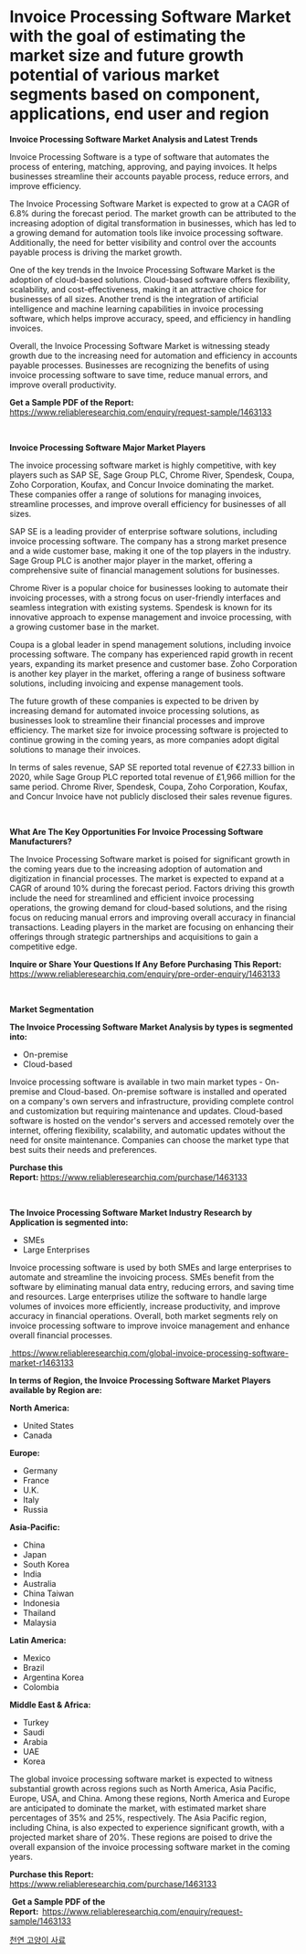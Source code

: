 <p><h1>Invoice Processing Software Market with the goal of estimating the market size and future growth potential of various market segments based on component, applications, end user and region</h1></p><p><strong>Invoice Processing Software Market Analysis and Latest Trends</strong></p>
<p><p>Invoice Processing Software is a type of software that automates the process of entering, matching, approving, and paying invoices. It helps businesses streamline their accounts payable process, reduce errors, and improve efficiency.</p><p>The Invoice Processing Software Market is expected to grow at a CAGR of 6.8% during the forecast period. The market growth can be attributed to the increasing adoption of digital transformation in businesses, which has led to a growing demand for automation tools like invoice processing software. Additionally, the need for better visibility and control over the accounts payable process is driving the market growth.</p><p>One of the key trends in the Invoice Processing Software Market is the adoption of cloud-based solutions. Cloud-based software offers flexibility, scalability, and cost-effectiveness, making it an attractive choice for businesses of all sizes. Another trend is the integration of artificial intelligence and machine learning capabilities in invoice processing software, which helps improve accuracy, speed, and efficiency in handling invoices.</p><p>Overall, the Invoice Processing Software Market is witnessing steady growth due to the increasing need for automation and efficiency in accounts payable processes. Businesses are recognizing the benefits of using invoice processing software to save time, reduce manual errors, and improve overall productivity.</p></p>
<p><strong>Get a Sample PDF of the Report:&nbsp;</strong> <a href="https://www.reliableresearchiq.com/enquiry/request-sample/1463133">https://www.reliableresearchiq.com/enquiry/request-sample/1463133</a></p>
<p>&nbsp;</p>
<p><strong>Invoice Processing Software Major Market Players</strong></p>
<p><p>The invoice processing software market is highly competitive, with key players such as SAP SE, Sage Group PLC, Chrome River, Spendesk, Coupa, Zoho Corporation, Koufax, and Concur Invoice dominating the market. These companies offer a range of solutions for managing invoices, streamline processes, and improve overall efficiency for businesses of all sizes.</p><p>SAP SE is a leading provider of enterprise software solutions, including invoice processing software. The company has a strong market presence and a wide customer base, making it one of the top players in the industry. Sage Group PLC is another major player in the market, offering a comprehensive suite of financial management solutions for businesses.</p><p>Chrome River is a popular choice for businesses looking to automate their invoicing processes, with a strong focus on user-friendly interfaces and seamless integration with existing systems. Spendesk is known for its innovative approach to expense management and invoice processing, with a growing customer base in the market.</p><p>Coupa is a global leader in spend management solutions, including invoice processing software. The company has experienced rapid growth in recent years, expanding its market presence and customer base. Zoho Corporation is another key player in the market, offering a range of business software solutions, including invoicing and expense management tools.</p><p>The future growth of these companies is expected to be driven by increasing demand for automated invoice processing solutions, as businesses look to streamline their financial processes and improve efficiency. The market size for invoice processing software is projected to continue growing in the coming years, as more companies adopt digital solutions to manage their invoices.</p><p>In terms of sales revenue, SAP SE reported total revenue of €27.33 billion in 2020, while Sage Group PLC reported total revenue of £1,966 million for the same period. Chrome River, Spendesk, Coupa, Zoho Corporation, Koufax, and Concur Invoice have not publicly disclosed their sales revenue figures.</p></p>
<p>&nbsp;</p>
<p><strong>What Are The Key Opportunities For Invoice Processing Software Manufacturers?</strong></p>
<p><p>The Invoice Processing Software market is poised for significant growth in the coming years due to the increasing adoption of automation and digitization in financial processes. The market is expected to expand at a CAGR of around 10% during the forecast period. Factors driving this growth include the need for streamlined and efficient invoice processing operations, the growing demand for cloud-based solutions, and the rising focus on reducing manual errors and improving overall accuracy in financial transactions. Leading players in the market are focusing on enhancing their offerings through strategic partnerships and acquisitions to gain a competitive edge.</p></p>
<p><strong>Inquire or Share Your Questions If Any Before Purchasing This Report:</strong> <a href="https://www.reliableresearchiq.com/enquiry/pre-order-enquiry/1463133">https://www.reliableresearchiq.com/enquiry/pre-order-enquiry/1463133</a></p>
<p>&nbsp;</p>
<p><strong>Market Segmentation</strong></p>
<p><strong>The Invoice Processing Software Market Analysis by types is segmented into:</strong></p>
<p><ul><li>On-premise</li><li>Cloud-based</li></ul></p>
<p><p>Invoice processing software is available in two main market types - On-premise and Cloud-based. On-premise software is installed and operated on a company's own servers and infrastructure, providing complete control and customization but requiring maintenance and updates. Cloud-based software is hosted on the vendor's servers and accessed remotely over the internet, offering flexibility, scalability, and automatic updates without the need for onsite maintenance. Companies can choose the market type that best suits their needs and preferences.</p></p>
<p><strong>Purchase this Report:&nbsp;</strong><a href="https://www.reliableresearchiq.com/purchase/1463133">https://www.reliableresearchiq.com/purchase/1463133</a></p>
<p>&nbsp;</p>
<p><strong>The Invoice Processing Software Market Industry Research by Application is segmented into:</strong></p>
<p><ul><li>SMEs</li><li>Large Enterprises</li></ul></p>
<p><p>Invoice processing software is used by both SMEs and large enterprises to automate and streamline the invoicing process. SMEs benefit from the software by eliminating manual data entry, reducing errors, and saving time and resources. Large enterprises utilize the software to handle large volumes of invoices more efficiently, increase productivity, and improve accuracy in financial operations. Overall, both market segments rely on invoice processing software to improve invoice management and enhance overall financial processes.</p></p>
<p><a href="https://www.reliableresearchiq.com/global-invoice-processing-software-market-r1463133">&nbsp;https://www.reliableresearchiq.com/global-invoice-processing-software-market-r1463133</a></p>
<p><strong>In terms of Region, the Invoice Processing Software Market Players available by Region are:</strong></p>
<p>
    <p> <strong> North America: </strong>
        <ul>
            <li>United States</li>
            <li>Canada</li>
        </ul>
        </p> 
    <p> <strong> Europe: </strong>
        <ul>
            <li>Germany</li>
            <li>France</li>
            <li>U.K.</li>
            <li>Italy</li>
            <li>Russia</li>
        </ul>
        </p> 
    <p> <strong> Asia-Pacific: </strong>
        <ul>
            <li>China</li>
            <li>Japan</li>
            <li>South Korea</li>
            <li>India</li>
            <li>Australia</li>
            <li>China Taiwan</li>
            <li>Indonesia</li>
            <li>Thailand</li>
            <li>Malaysia</li>
        </ul>
        </p> 
    <p> <strong> Latin America: </strong>
        <ul>
            <li>Mexico</li>
            <li>Brazil</li>
            <li>Argentina Korea</li>
            <li>Colombia</li>
        </ul>
        </p> 
    <p> <strong> Middle East & Africa: </strong>
        <ul>
            <li>Turkey</li>
            <li>Saudi</li>
            <li>Arabia</li>
            <li>UAE</li>
            <li>Korea</li>
        </ul>
    </p>
    </p>
<p><p>The global invoice processing software market is expected to witness substantial growth across regions such as North America, Asia Pacific, Europe, USA, and China. Among these regions, North America and Europe are anticipated to dominate the market, with estimated market share percentages of 35% and 25%, respectively. The Asia Pacific region, including China, is also expected to experience significant growth, with a projected market share of 20%. These regions are poised to drive the overall expansion of the invoice processing software market in the coming years.</p></p>
<p><strong>Purchase this Report: </strong><a href="https://www.reliableresearchiq.com/purchase/1463133">https://www.reliableresearchiq.com/purchase/1463133</a></p>
<p>&nbsp;<strong>Get a Sample PDF of the Report:&nbsp;&nbsp;</strong><a href="https://www.reliableresearchiq.com/enquiry/request-sample/1463133">https://www.reliableresearchiq.com/enquiry/request-sample/1463133</a></p>
<p><strong></strong></p>
<p><p><a href="https://github.com/laholand/Market-Research-Report-List-5/blob/main/201694457977.md">천연 고양이 사료</a></p></p>